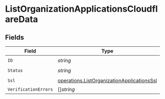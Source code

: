 # ListOrganizationApplicationsCloudflareData


## Fields

| Field                                                                                                    | Type                                                                                                     | Required                                                                                                 | Description                                                                                              |
| -------------------------------------------------------------------------------------------------------- | -------------------------------------------------------------------------------------------------------- | -------------------------------------------------------------------------------------------------------- | -------------------------------------------------------------------------------------------------------- |
| `ID`                                                                                                     | *string*                                                                                                 | :heavy_check_mark:                                                                                       | N/A                                                                                                      |
| `Status`                                                                                                 | *string*                                                                                                 | :heavy_check_mark:                                                                                       | N/A                                                                                                      |
| `Ssl`                                                                                                    | [operations.ListOrganizationApplicationsSsl](../../models/operations/listorganizationapplicationsssl.md) | :heavy_check_mark:                                                                                       | N/A                                                                                                      |
| `VerificationErrors`                                                                                     | []*string*                                                                                               | :heavy_minus_sign:                                                                                       | N/A                                                                                                      |